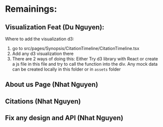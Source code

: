 # Remainings:

## Visualization Feat (Du Nguyen):

Where to add the visualization d3:

1. go to src/pages/Synopsis/CitationTimeline/CitationTimeline.tsx
2. Add any d3 visualization there
3. There are 2 ways of doing this: Either Try d3 library with React or create a js file in this file and try to call the function into the div. Any mock data can be created locally in this folder or in `assets` folder

## About us Page (Nhat Nguyen)

## Citations (Nhat Nguyen)

## Fix any design and API (Nhat Nguyen)
